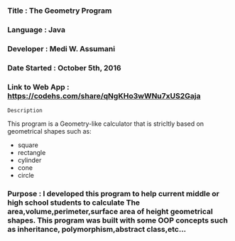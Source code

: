 ### Title : The Geometry Program
### Language : Java
### Developer : Medi W. Assumani
### Date Started : October 5th, 2016
### Link to Web App : https://codehs.com/share/qNgKHo3wWNu7xUS2Gaja

    Description
    
This program is a Geometry-like calculator that is stricltly based on geometrical shapes such as: 

* square
* rectangle
* cylinder
* cone
* circle


### Purpose : I developed this program to help current middle or high school students to calculate The area,volume,perimeter,surface area of height geometrical shapes. This program was built with some OOP concepts such as inheritance, polymorphism,abstract class,etc...
